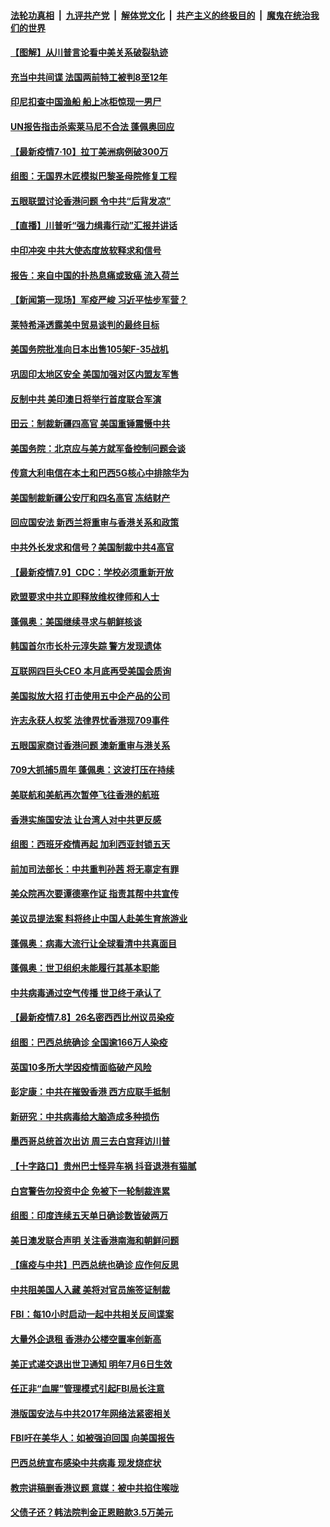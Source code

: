 ####  [法轮功真相](../../../../basic/blob/master/README.md?t=07111002) &nbsp;|&nbsp; [九评共产党](../../../../9ping.md/blob/master/README.md?t=07111002) &nbsp;|&nbsp; [解体党文化](../../../../jtdwh.md/blob/master/README.md?t=07111002)  &nbsp;|&nbsp; [共产主义的终极目的](../../../../gczydzjmd.md/blob/master/README.md?t=07111002) &nbsp;|&nbsp; [魔鬼在统治我们的世界](../../../../mgztzwmdsj.md/blob/master/README.md?t=07111002) 

#### [【图解】从川普言论看中美关系破裂轨迹](../pages/nsc418/n12247619.md?t=07111002) 

#### [充当中共间谍 法国两前特工被判8至12年](../pages/nsc418/n12247767.md?t=07111002) 

#### [印尼扣查中国渔船 船上冰柜惊现一男尸](../pages/nsc418/n12247693.md?t=07111002) 

#### [UN报告指击杀索莱马尼不合法 蓬佩奥回应](../pages/nsc418/n12247146.md?t=07111002) 

#### [【最新疫情7·10】拉丁美洲病例破300万](../pages/nsc418/n12245413.md?t=07111002) 

#### [组图：无国界木匠模拟巴黎圣母院修复工程](../pages/nsc418/n12243915.md?t=07111002) 

#### [五眼联盟讨论香港问题 令中共“后背发凉”](../pages/nsc418/n12247326.md?t=07111002) 

#### [【直播】川普听“强力缉毒行动”汇报并讲话](../pages/nsc418/n12247084.md?t=07111002) 

#### [中印冲突 中共大使态度放软释求和信号](../pages/nsc418/n12247210.md?t=07111002) 

#### [报告：来自中国的扑热息痛或致癌 流入荷兰](../pages/nsc418/n12246872.md?t=07111002) 

#### [【新闻第一现场】军疫严峻 习近平怯步军营？](../pages/nsc418/n12245547.md?t=07111002) 

#### [莱特希泽透露美中贸易谈判的最终目标](../pages/nsc418/n12246823.md?t=07111002) 

#### [美国务院批准向日本出售105架F-35战机](../pages/nsc418/n12246608.md?t=07111002) 

#### [巩固印太地区安全 美国加强对区内盟友军售](../pages/nsc418/n12246548.md?t=07111002) 

#### [反制中共 美印澳日将举行首度联合军演](../pages/nsc418/n12246462.md?t=07111002) 

#### [田云：制裁新疆四高官 美国重锤震慑中共](../pages/nsc418/n12246098.md?t=07111002) 

#### [美国务院：北京应与美方就军备控制问题会谈](../pages/nsc418/n12245183.md?t=07111002) 

#### [传意大利电信在本土和巴西5G核心中排除华为](../pages/nsc418/n12244770.md?t=07111002) 

#### [美国制裁新疆公安厅和四名高官 冻结财产](../pages/nsc418/n12244653.md?t=07111002) 

#### [回应国安法 新西兰将重审与香港关系和政策](../pages/nsc418/n12244085.md?t=07111002) 

#### [中共外长发求和信号？美国制裁中共4高官](../pages/nsc418/n12244813.md?t=07111002) 

#### [【最新疫情7.9】CDC：学校必须重新开放](../pages/nsc418/n12242776.md?t=07111002) 

#### [欧盟要求中共立即释放维权律师和人士](../pages/nsc418/n12244421.md?t=07111002) 

#### [蓬佩奥：美国继续寻求与朝鲜核谈](../pages/nsc418/n12244538.md?t=07111002) 

#### [韩国首尔市长朴元淳失踪 警方发现遗体](../pages/nsc418/n12243734.md?t=07111002) 

#### [互联网四巨头CEO 本月底再受美国会质询](../pages/nsc418/n12244283.md?t=07111002) 

#### [美国拟放大招 打击使用五中企产品的公司](../pages/nsc418/n12244402.md?t=07111002) 

#### [许志永获人权奖 法律界忧香港现709事件](../pages/nsc418/n12244380.md?t=07111002) 

#### [五眼国家商讨香港问题 澳新重审与港关系](../pages/nsc418/n12244260.md?t=07111002) 

#### [709大抓捕5周年 蓬佩奥：这波打压在持续](../pages/nsc418/n12243611.md?t=07111002) 

#### [美联航和美航再次暂停飞往香港的航班](../pages/nsc418/n12243607.md?t=07111002) 

#### [香港实施国安法 让台湾人对中共更反感](../pages/nsc418/n12243520.md?t=07111002) 

#### [组图：西班牙疫情再起 加利西亚封锁五天](../pages/nsc418/n12241508.md?t=07111002) 

#### [前加司法部长：中共重判孙茜 将无辜定有罪](../pages/nsc418/n12242297.md?t=07111002) 

#### [美众院再次要谭德塞作证 指责其帮中共宣传](../pages/nsc418/n12242500.md?t=07111002) 

#### [美议员提法案 料将终止中国人赴美生育旅游业](../pages/nsc418/n12242470.md?t=07111002) 

#### [蓬佩奥：病毒大流行让全球看清中共真面目](../pages/nsc418/n12242486.md?t=07111002) 

#### [蓬佩奥：世卫组织未能履行其基本职能](../pages/nsc418/n12242263.md?t=07111002) 

#### [中共病毒通过空气传播 世卫终于承认了](../pages/nsc418/n12241930.md?t=07111002) 

#### [【最新疫情7.8】26名密西西比州议员染疫](../pages/nsc418/n12239975.md?t=07111002) 

#### [组图：巴西总统确诊 全国逾166万人染疫](../pages/nsc418/n12240754.md?t=07111002) 

#### [英国10多所大学因疫情面临破产风险](../pages/nsc418/n12241724.md?t=07111002) 

#### [彭定康：中共在摧毁香港 西方应联手抵制](../pages/nsc418/n12241830.md?t=07111002) 

#### [新研究：中共病毒给大脑造成多种损伤](../pages/nsc418/n12241750.md?t=07111002) 

#### [墨西哥总统首次出访 周三去白宫拜访川普](../pages/nsc418/n12241397.md?t=07111002) 

#### [【十字路口】贵州巴士怪异车祸 抖音退港有猫腻](../pages/nsc418/n12240298.md?t=07111002) 

#### [白宫警告勿投资中企 免被下一轮制裁连累](../pages/nsc418/n12241334.md?t=07111002) 

#### [组图：印度连续五天单日确诊数皆破两万](../pages/nsc418/n12238724.md?t=07111002) 

#### [美日澳发联合声明 关注香港南海和朝鲜问题](../pages/nsc418/n12240998.md?t=07111002) 

#### [【瘟疫与中共】巴西总统也确诊 应作何反思](../pages/nsc418/n12240166.md?t=07111002) 

#### [中共阻美国人入藏 美将对官员施签证制裁](../pages/nsc418/n12240452.md?t=07111002) 

#### [FBI：每10小时启动一起中共相关反间谍案](../pages/nsc418/n12239799.md?t=07111002) 

#### [大量外企退租 香港办公楼空置率创新高](../pages/nsc418/n12240111.md?t=07111002) 

#### [美正式递交退出世卫通知 明年7月6日生效](../pages/nsc418/n12239902.md?t=07111002) 

#### [任正非“血腥”管理模式引起FBI局长注意](../pages/nsc418/n12239966.md?t=07111002) 

#### [港版国安法与中共2017年网络法紧密相关](../pages/nsc418/n12239427.md?t=07111002) 

#### [FBI吁在美华人：如被强迫回国 向美国报告](../pages/nsc418/n12239450.md?t=07111002) 

#### [巴西总统宣布感染中共病毒 现发烧症状](../pages/nsc418/n12239468.md?t=07111002) 

#### [教宗讲稿删香港议题 意媒：被中共掐住喉咙](../pages/nsc418/n12239424.md?t=07111002) 

#### [父债子还？韩法院判金正恩赔款3.5万美元](../pages/nsc418/n12239338.md?t=07111002) 

